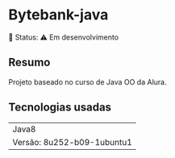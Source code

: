 # Bytebank-java
<p>🔷  Status: ⚠️ Em desenvolvimento </p>

<h2>Resumo</h2>
  <p>
    Projeto baseado no curso de Java OO da Alura.
  </p>

<h2>Tecnologias usadas</h2>
<table>
  <tr>
    <td>Java8</td>
  </tr>
  <tr>
    <td>Versão: 8u252-b09-1ubuntu1</td>
  </tr>
</table>
